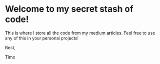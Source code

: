 # Welcome to my secret stash of code!

This is where I store all the code from my medium articles. Feel free to use any of this in your personal projects!

Best,

Timo

